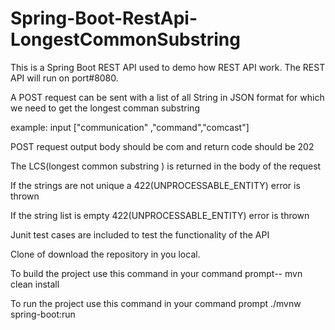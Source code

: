 # Spring-Boot-RestApi-LongestCommonSubstring
This is a Spring Boot REST API used to demo how REST API work. The REST API will run on port#8080.



A POST request can be sent with a list of all String in JSON format for which we need to get the longest comman substring

example: input
["communication" ,"command","comcast"]

POST request output body should be 
com
and return code should be 202







The LCS(longest common substring ) is returned in the body of the request






If the strings are not unique a 422(UNPROCESSABLE_ENTITY) error is thrown






If the string list is empty 422(UNPROCESSABLE_ENTITY) error is thrown





Junit test cases are included to test the functionality of the API






Clone of download the repository in you local.






To build the project use this command in your command prompt--  mvn clean install






To run the project use this command in your command prompt ./mvnw spring-boot:run 

